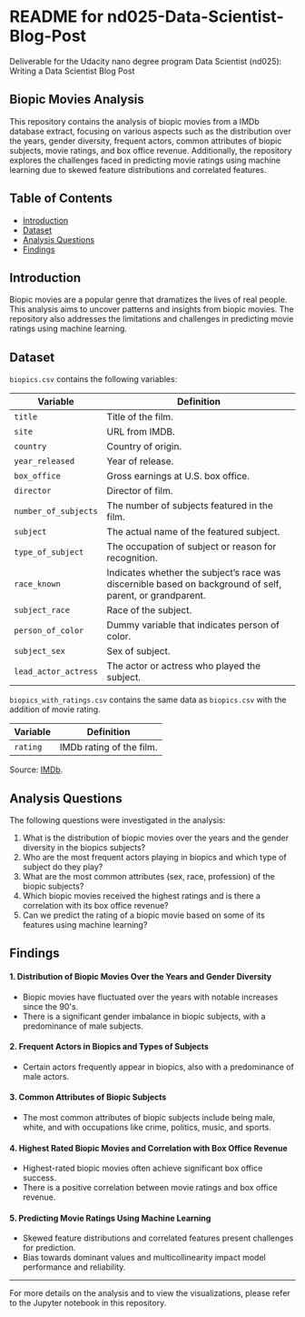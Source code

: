 # README for nd025-Data-Scientist-Blog-Post
Deliverable for the Udacity nano degree program Data Scientist (nd025):  Writing a Data Scientist Blog Post

## Biopic Movies Analysis
This repository contains the analysis of biopic movies from a IMDb database extract, focusing on various aspects such as the distribution over the years, gender diversity, frequent actors, common attributes of biopic subjects, movie ratings, and box office revenue. Additionally, the repository explores the challenges faced in predicting movie ratings using machine learning due to skewed feature distributions and correlated features.

## Table of Contents
- [Introduction](#introduction)
- [Dataset](#dataset)
- [Analysis Questions](#analysis-questions)
- [Findings](#findings)

## Introduction
Biopic movies are a popular genre that dramatizes the lives of real people. This analysis aims to uncover patterns and insights from biopic movies. The repository also addresses the limitations and challenges in predicting movie ratings using machine learning.

## Dataset
`biopics.csv` contains the following variables:

Variable | Definition
---|---------
`title` | Title of the film.
`site` | URL from IMDB.
`country` | Country of origin.
`year_released` | Year of release.
`box_office` | Gross earnings at U.S. box office.
`director` | Director of film.
`number_of_subjects` | The number of subjects featured in the film.
`subject` | The actual name of the featured subject.
`type_of_subject` | The occupation of subject or reason for recognition.
`race_known` | Indicates whether the subject’s race was discernible based on background of self, parent, or grandparent.
`subject_race` | Race of the subject.
`person_of_color` | Dummy variable that indicates person of color.
`subject_sex` | Sex of subject.
`lead_actor_actress` | The actor or actress who played the subject.

`biopics_with_ratings.csv` contains the same data as `biopics.csv` with the addition of movie rating.

Variable | Definition
---|---------
`rating` | IMDb rating of the film.

Source: [IMDb](http://www.imdb.com/).

## Analysis Questions
The following questions were investigated in the analysis:
1. What is the distribution of biopic movies over the years and the gender diversity in the biopics subjects?
2. Who are the most frequent actors playing in biopics and which type of subject do they play?
3. What are the most common attributes (sex, race, profession) of the biopic subjects?
4. Which biopic movies received the highest ratings and is there a correlation with its box office revenue?
5. Can we predict the rating of a biopic movie based on some of its features using machine learning?

## Findings
#### 1. Distribution of Biopic Movies Over the Years and Gender Diversity
- Biopic movies have fluctuated over the years with notable increases since the 90's.
- There is a significant gender imbalance in biopic subjects, with a predominance of male subjects.

#### 2. Frequent Actors in Biopics and Types of Subjects
- Certain actors frequently appear in biopics, also with a predominance of male actors.

#### 3. Common Attributes of Biopic Subjects
- The most common attributes of biopic subjects include being male, white, and with occupations like crime, politics, music, and sports.

#### 4. Highest Rated Biopic Movies and Correlation with Box Office Revenue
- Highest-rated biopic movies often achieve significant box office success.
- There is a positive correlation between movie ratings and box office revenue.

#### 5. Predicting Movie Ratings Using Machine Learning
- Skewed feature distributions and correlated features present challenges for prediction.
- Bias towards dominant values and multicollinearity impact model performance and reliability.

---

For more details on the analysis and to view the visualizations, please refer to the Jupyter notebook in this repository.
